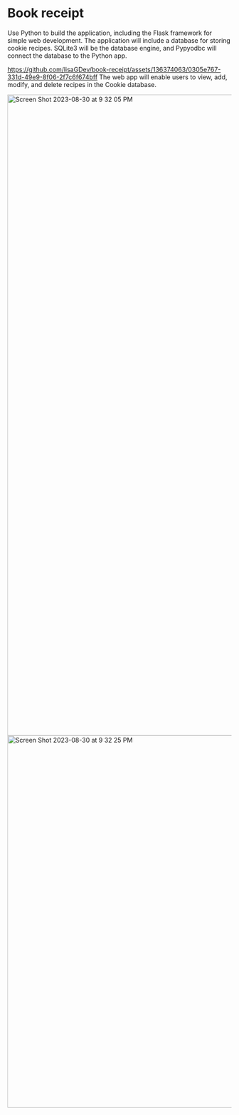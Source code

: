 
# Book receipt

Use Python to build the application, including the Flask framework for simple web development. The application will include a database for storing cookie recipes. SQLite3 will be the database engine, and Pypyodbc will connect the database to the Python app.

https://github.com/lisaGDev/book-receipt/assets/136374063/0305e767-331d-49e9-8f06-2f7c6f674bff
The web app will enable users to view, add, modify, and delete recipes in the Cookie database.

<img width="1437" alt="Screen Shot 2023-08-30 at 9 32 05 PM" src="https://github.com/lisaGDev/book-receipt/assets/136374063/c803d94d-19df-4f73-8c83-b531fdec9578">
<img width="835" alt="Screen Shot 2023-08-30 at 9 32 25 PM" src="https://github.com/lisaGDev/book-receipt/assets/136374063/81c5fde2-0bb3-47c4-936c-741f11a50fb4">
